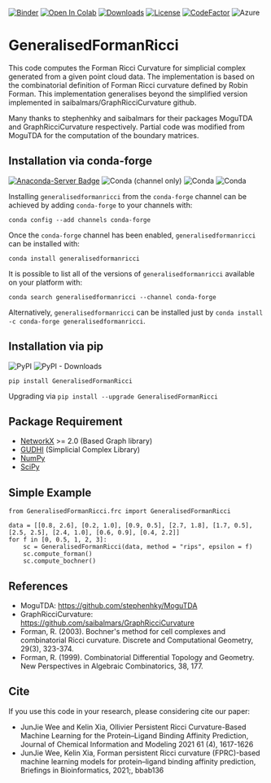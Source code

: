 [![Binder](https://mybinder.org/badge_logo.svg)](https://mybinder.org/v2/gh/ExpectozJJ/GeneralisedFormanRicci/master?filepath=tutorial%2FGeneralisedFormanRicci-demo.ipynb)
[![Open In Colab](https://colab.research.google.com/assets/colab-badge.svg)](https://colab.research.google.com/github/ExpectozJJ/GeneralisedFormanRicci/blob/master/tutorial/GeneralisedFormanRicci-demo.ipynb)
[![Downloads](https://pepy.tech/badge/generalisedformanricci)](https://pepy.tech/project/generalisedformanricci)
[![License](https://img.shields.io/badge/License-Apache%202.0-blue.svg)](https://opensource.org/licenses/Apache-2.0) 
[![CodeFactor](https://www.codefactor.io/repository/github/expectozjj/generalisedformanricci/badge/master)](https://www.codefactor.io/repository/github/expectozjj/generalisedformanricci/overview/master)
![Azure](https://dev.azure.com/conda-forge/feedstock-builds/_apis/build/status/generalisedformanricci-feedstock?branchName=master)

# GeneralisedFormanRicci
This code computes the Forman Ricci Curvature for simplicial complex generated from a given point cloud data. The implementation is based on the combinatorial definition of Forman Ricci curvature defined by Robin Forman. This implementation generalises beyond the simplified version implemented in saibalmars/GraphRicciCurvature github.

Many thanks to stephenhky and saibalmars for their packages MoguTDA and GraphRicciCurvature respectively. 
Partial code was modified from MoguTDA for the computation of the boundary matrices. 

## Installation via conda-forge

[![Anaconda-Server Badge](https://img.shields.io/badge/install%20with%20-conda--forge-blue)](https://anaconda.org/conda-forge/generalisedformanricci)
![Conda (channel only)](https://img.shields.io/conda/vn/conda-forge/generalisedformanricci)
![Conda](https://img.shields.io/conda/dn/conda-forge/generalisedformanricci?color=green)
![Conda](https://img.shields.io/conda/pn/conda-forge/generalisedformanricci?color=red)

Installing `generalisedformanricci` from the `conda-forge` channel can be achieved by adding `conda-forge` to your channels with:

```
conda config --add channels conda-forge
```

Once the `conda-forge` channel has been enabled, `generalisedformanricci` can be installed with:

```
conda install generalisedformanricci
```

It is possible to list all of the versions of `generalisedformanricci` available on your platform with:

```
conda search generalisedformanricci --channel conda-forge
```

Alternatively, `generalisedformanricci` can be installed just by `conda install -c conda-forge generalisedformanricci`.

## Installation via pip

![PyPI](https://img.shields.io/pypi/v/GeneralisedFormanRicci)
![PyPI - Downloads](https://img.shields.io/pypi/dw/GeneralisedFormanRicci)

`pip install GeneralisedFormanRicci`

Upgrading via `pip install --upgrade GeneralisedFormanRicci`

## Package Requirement

* [NetworkX](https://github.com/networkx/networkx) >= 2.0 (Based Graph library)
* [GUDHI](https://github.com/GUDHI) (Simplicial Complex Library)
* [NumPy](https://github.com/numpy/numpy)
* [SciPy](https://github.com/scipy/scipy)

## Simple Example

```
from GeneralisedFormanRicci.frc import GeneralisedFormanRicci

data = [[0.8, 2.6], [0.2, 1.0], [0.9, 0.5], [2.7, 1.8], [1.7, 0.5], [2.5, 2.5], [2.4, 1.0], [0.6, 0.9], [0.4, 2.2]]
for f in [0, 0.5, 1, 2, 3]:
    sc = GeneralisedFormanRicci(data, method = "rips", epsilon = f)
    sc.compute_forman()
    sc.compute_bochner()
```

## References
* MoguTDA: https://github.com/stephenhky/MoguTDA
* GraphRicciCurvature: https://github.com/saibalmars/GraphRicciCurvature
* Forman, R. (2003). Bochner's method for cell complexes and combinatorial Ricci curvature. Discrete and Computational Geometry, 29(3), 323-374.
* Forman, R. (1999). Combinatorial Differential Topology and Geometry. New Perspectives in Algebraic Combinatorics, 38, 177.

## Cite 
If you use this code in your research, please considering cite our paper:
* JunJie Wee and Kelin Xia, Ollivier Persistent Ricci Curvature-Based Machine Learning for the Protein–Ligand Binding Affinity Prediction, Journal of Chemical Information and Modeling 2021 61 (4), 1617-1626
* JunJie Wee, Kelin Xia, Forman persistent Ricci curvature (FPRC)-based machine learning models for protein–ligand binding affinity prediction, Briefings in Bioinformatics, 2021;, bbab136
